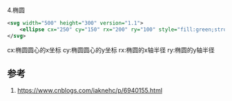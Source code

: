 4.椭圆

```xml
<svg width="500" height="300" version="1.1">
    <ellipse cx="250" cy="150" rx="200" ry="100" style="fill:green;stroke:blue;stroke-width:1"/>
</svg>
```
cx:椭圆圆心的x坐标
cy:椭圆圆心的y坐标
rx:椭圆的x轴半径
ry:椭圆的y轴半径

## 参考

1. https://www.cnblogs.com/iaknehc/p/6940155.html
